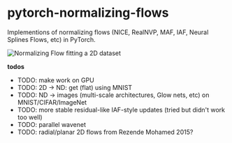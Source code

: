 # pytorch-normalizing-flows

Implementions of normalizing flows (NICE, RealNVP, MAF, IAF, Neural Splines Flows, etc) in PyTorch.

![Normalizing Flow fitting a 2D dataset](https://github.com/karpathy/pytorch-normalizing-flows/blob/master/assets/moon_flow.png)

**todos**
- TODO: make work on GPU
- TODO: 2D -> ND: get (flat) using MNIST
- TODO: ND -> images (multi-scale architectures, Glow nets, etc) on MNIST/CIFAR/ImageNet
- TODO: more stable residual-like IAF-style updates (tried but didn't work too well)
- TODO: parallel wavenet
- TODO: radial/planar 2D flows from Rezende Mohamed 2015?
